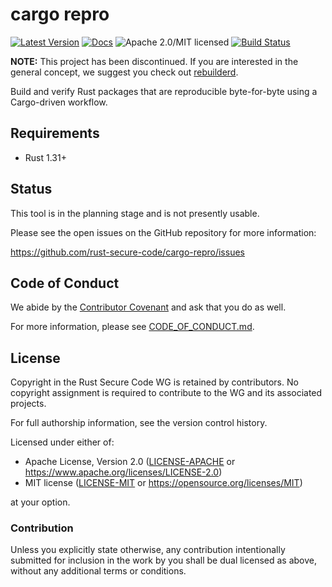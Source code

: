 # cargo repro

[![Latest Version][crate-image]][crate-link]
[![Docs][docs-image]][docs-link]
![Apache 2.0/MIT licensed][license-image]
[![Build Status][build-image]][build-link]

**NOTE:** This project has been discontinued. If you are interested in the general concept, we suggest you check out [rebuilderd](https://github.com/kpcyrd/rebuilderd/).

Build and verify Rust packages that are reproducible byte-for-byte using
a Cargo-driven workflow.

## Requirements

- Rust 1.31+

## Status

This tool is in the planning stage and is not presently usable.

Please see the open issues on the GitHub repository for more information:

https://github.com/rust-secure-code/cargo-repro/issues

## Code of Conduct

We abide by the [Contributor Covenant][cc] and ask that you do as well.

For more information, please see [CODE_OF_CONDUCT.md].

## License

Copyright in the Rust Secure Code WG is retained by contributors.
No copyright assignment is required to contribute to the WG and its
associated projects.

For full authorship information, see the version control history.

Licensed under either of:

 * Apache License, Version 2.0 ([LICENSE-APACHE] or https://www.apache.org/licenses/LICENSE-2.0)
 * MIT license ([LICENSE-MIT] or https://opensource.org/licenses/MIT)

at your option.

### Contribution

Unless you explicitly state otherwise, any contribution intentionally submitted
for inclusion in the work by you shall be dual licensed as above, without any
additional terms or conditions.

[crate-image]: https://img.shields.io/crates/v/cargo-repro.svg
[crate-link]: https://crates.io/crates/cargo-repro
[docs-image]: https://docs.rs/cargo-repro/badge.svg
[docs-link]: https://docs.rs/cargo-repro/
[license-image]: https://img.shields.io/badge/license-Apache2.0%2FMIT-blue.svg
[build-image]: https://travis-ci.com/rust-secure-code/cargo-repro.svg?branch=develop
[build-link]: https://travis-ci.com/rust-secure-code/cargo-repro
[cc]: https://contributor-covenant.org
[CODE_OF_CONDUCT.md]: https://github.com/rust-secure-code/cargo-repro//blob/develop/CODE_OF_CONDUCT.md
[LICENSE-APACHE]: https://github.com/rust-secure-code/cargo-repro/blob/develop/LICENSE-APACHE
[LICENSE-MIT]: https://github.com/rust-secure-code/cargo-repro/blob/develop/LICENSE-MIT
